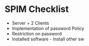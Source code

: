 # SPIM Checklist
* Server + 2 Clients
* Implementation of password Policy
* Restriction on password
* Installed software - Install other sw
